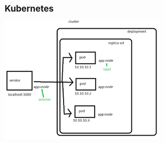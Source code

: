 # Kubernetes

![k8 cluster diagram](https://github.com/Benedek4000/eng130_kubernetes/blob/main/images/k8_cluster.png)